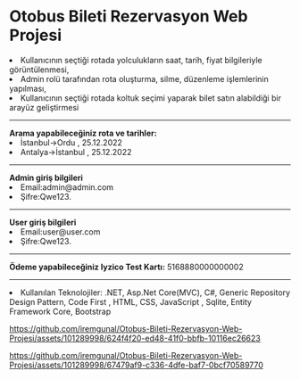 # Otobus Bileti Rezervasyon Web Projesi
<li>Kullanıcının seçtiği rotada yolculukların saat, tarih, fiyat bilgileriyle görüntülenmesi,</li> 
<li>Admin rolü tarafından rota oluşturma, silme, düzenleme işlemlerinin yapılması,</li> 
<li>Kullanıcının seçtiği rotada koltuk seçimi yaparak bilet satın alabildiği bir arayüz geliştirmesi </li>
<hr>
<strong>Arama yapabileceğiniz rota ve tarihler:</strong> 
 <br>
 <li>İstanbul->Ordu , 25.12.2022</li> 
 <li>Antalya->İstanbul , 25.12.2022</li>
   <hr>
 <strong>Admin giriş bilgileri</strong>
 </br>
 
<li>Email:admin@admin.com</li>

<li>Şifre:Qwe123.</li>
 <hr>
 <strong>User giriş bilgileri</strong>
 </br>
<li>Email:user@user.com</li>

 <li>Şifre:Qwe123.</li>
  <hr>
 <strong>Ödeme yapabileceğiniz Iyzico Test Kartı:</strong> 5168880000000002
  <hr>
 
<li>Kullanılan Teknolojiler: .NET, Asp.Net Core(MVC), C#, Generic Repository Design Pattern, Code First , HTML, CSS, JavaScript , Sqlite,
Entity Framework Core, Bootstrap </li>

https://github.com/iremgunal/Otobus-Bileti-Rezervasyon-Web-Projesi/assets/101289998/624f4f20-ed48-41f0-bbfb-10116ec26623



https://github.com/iremgunal/Otobus-Bileti-Rezervasyon-Web-Projesi/assets/101289998/67479af9-c336-4dfe-baf7-0bcf70589770

